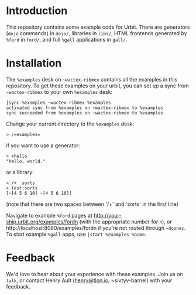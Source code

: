 # Introduction

This repository contains some example code for Urbit. There are
generators (`dojo` commands) in `dojo/`, libraries in `libs/`, HTML
frontends generated by `%ford` in `ford/`, and full `%gall` applications
in `gall/`.

# Installation

The `%examples` desk on `~wactex-ribmex` contains all the examples in
this repository. To get these examples on your urbit, you can set up a
sync from `~wactex-ribmex` to your own `%examples` desk:

```dojo
|sync %examples ~wactex-ribmex %examples
activated sync from %examples on ~wactex-ribmex to %examples
sync succeeded from %examples on ~wactex-ribmex to %examples
```

Change your current directory to the `%examples` desk:

```dojo
> /=examples=
```

if you want to use a generator:

```dojo
> +hello
"hello, world."
```

or a library:

```dojo
> /+  sorts
> test:sorts
[~[4 5 6 10] ~[4 5 6 10]]
```

(note that there are two spaces between '/+' and 'sorts' in the first line)

Navigate to example `%ford` pages at
http://your-ship.urbit.org/examples/fordn (with the appropriate number
for `n`), or http://localhost:8080/examples/fordn if you're not routed
through `~doznec`. To start example `%gall` apps, use `|start %examples
%name`.

# Feedback

We'd love to hear about your experience with these examples. Join us on
`talk`, or contact Henry Ault (henry@tlon.io, ~sivtyv-barnel) with your
feedback.
